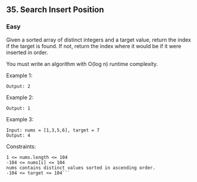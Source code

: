 ## 35. Search Insert Position
### Easy

Given a sorted array of distinct integers and a target value, return the index if the target is found. If not, return the index where it would be if it were inserted in order.

You must write an algorithm with O(log n) runtime complexity.

Example 1:
```Input: nums = [1,3,5,6], target = 5
Output: 2
```

Example 2:
```Input: nums = [1,3,5,6], target = 2
Output: 1
```

Example 3:
```
Input: nums = [1,3,5,6], target = 7
Output: 4
 ```

Constraints:
```
1 <= nums.length <= 104
-104 <= nums[i] <= 104
nums contains distinct values sorted in ascending order.
-104 <= target <= 104```